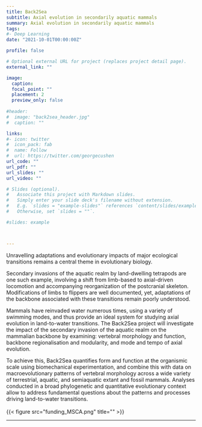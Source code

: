 ```yaml
---
title: Back2Sea
subtitle: Axial evolution in secondarily aquatic mammals
summary: Axial evolution in secondarily aquatic mammals
tags:
#- Deep Learning
date: "2021-10-01T00:00:00Z"

profile: false

# Optional external URL for project (replaces project detail page).
external_link: ""

image:
  caption: 
  focal_point: ""
  placement: 2
  preview_only: false
  
#header:
#  image: "back2sea_header.jpg"
#  caption: ""

links:
#- icon: twitter
#  icon_pack: fab
#  name: Follow
#  url: https://twitter.com/georgecushen
url_code: ""
url_pdf: ""
url_slides: ""
url_video: ""

# Slides (optional).
#   Associate this project with Markdown slides.
#   Simply enter your slide deck's filename without extension.
#   E.g. `slides = "example-slides"` references `content/slides/example-slides.md`.
#   Otherwise, set `slides = ""`.

#slides: example



---
```


Unravelling adaptations and evolutionary impacts of major ecological transitions remains a central theme in evolutionary biology. 

Secondary invasions of the aquatic realm by land-dwelling tetrapods are one such example, involving a shift from limb-based to axial-driven locomotion and accompanying reorganization of the postcranial skeleton. 
Modifications of limbs to flippers are well documented, yet, adaptations of the backbone associated with these transitions remain poorly understood. 

Mammals have reinvaded water numerous times, using a variety of swimming modes, and thus provide an ideal system for studying axial evolution in land-to-water transitions. 
The Back2Sea project will investigate the impact of the secondary invasion of the aquatic realm on the mammalian backbone by examining:
 vertebral morphology and function, 
 backbone regionalisation and modularity, 
and mode and tempo of axial evolution. 

To achieve this, Back2Sea quantifies form and function at the organismic scale using biomechanical experimentation, and combine this with data on macroevolutionary patterns of vertebral morphology across a wide variety of terrestrial, aquatic, and semiaquatic extant and fossil mammals. 
Analyses conducted in a broad phylogenetic and quantitative evolutionary context allow to address fundamental questions about the patterns and processes driving land-to-water transitions. 
<br></br>
{{< figure src="funding_MSCA.png" title="" >}}


---


